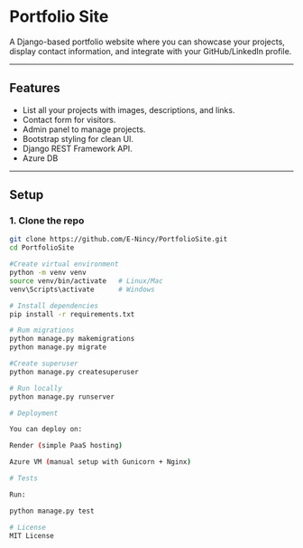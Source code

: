 # Portfolio Site

A Django-based portfolio website where you can showcase your projects, display contact information, and integrate with your GitHub/LinkedIn profile.

---

## Features
- List all your projects with images, descriptions, and links.
- Contact form for visitors.
- Admin panel to manage projects.
- Bootstrap styling for clean UI.
- Django REST Framework API.
- Azure DB

---

## Setup

### 1. Clone the repo
```bash
git clone https://github.com/E-Nincy/PortfolioSite.git
cd PortfolioSite

#Create virtual environment
python -m venv venv
source venv/bin/activate   # Linux/Mac
venv\Scripts\activate      # Windows

# Install dependencies
pip install -r requirements.txt

# Rum migrations
python manage.py makemigrations
python manage.py migrate

#Create superuser
python manage.py createsuperuser

# Run locally
python manage.py runserver

# Deployment

You can deploy on:

Render (simple PaaS hosting)

Azure VM (manual setup with Gunicorn + Nginx)

# Tests

Run:

python manage.py test

# License
MIT License
```
